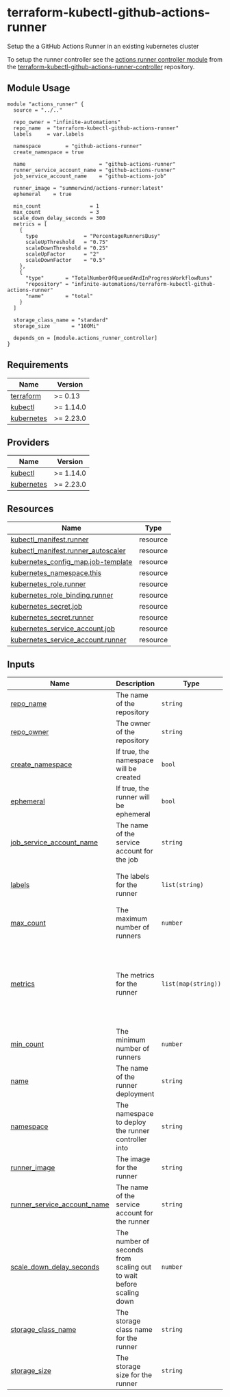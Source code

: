 # terraform-kubectl-github-actions-runner

Setup the a GitHub Actions Runner in an existing kubernetes cluster

To setup the runner controller see the [actions runner controller module](https://registry.terraform.io/modules/infinite-automations/github-actions-runner-controller/helm/latest) from the [terraform-kubectl-github-actions-runner-controller](https://github.com/infinite-automations/terraform-helm-github-actions-runner-controller) repository.

<!-- BEGIN_TF_DOCS -->


## Module Usage

```hcl
module "actions_runner" {
  source = "../.."

  repo_owner = "infinite-automations"
  repo_name  = "terraform-kubectl-github-actions-runner"
  labels     = var.labels

  namespace        = "github-actions-runner"
  create_namespace = true

  name                        = "github-actions-runner"
  runner_service_account_name = "github-actions-runner"
  job_service_account_name    = "github-actions-job"

  runner_image = "summerwind/actions-runner:latest"
  ephemeral    = true

  min_count                = 1
  max_count                = 3
  scale_down_delay_seconds = 300
  metrics = [
    {
      type               = "PercentageRunnersBusy"
      scaleUpThreshold   = "0.75"
      scaleDownThreshold = "0.25"
      scaleUpFactor      = "2"
      scaleDownFactor    = "0.5"
    },
    {
      "type"       = "TotalNumberOfQueuedAndInProgressWorkflowRuns"
      "repository" = "infinite-automations/terraform-kubectl-github-actions-runner"
      "name"       = "total"
    }
  ]

  storage_class_name = "standard"
  storage_size       = "100Mi"

  depends_on = [module.actions_runner_controller]
}
```

## Requirements

| Name | Version |
|------|---------|
| <a name="requirement_terraform"></a> [terraform](#requirement\_terraform) | >= 0.13 |
| <a name="requirement_kubectl"></a> [kubectl](#requirement\_kubectl) | >= 1.14.0 |
| <a name="requirement_kubernetes"></a> [kubernetes](#requirement\_kubernetes) | >= 2.23.0 |

## Providers

| Name | Version |
|------|---------|
| <a name="provider_kubectl"></a> [kubectl](#provider\_kubectl) | >= 1.14.0 |
| <a name="provider_kubernetes"></a> [kubernetes](#provider\_kubernetes) | >= 2.23.0 |

## Resources

| Name | Type |
|------|------|
| [kubectl_manifest.runner](https://registry.terraform.io/providers/gavinbunney/kubectl/latest/docs/resources/manifest) | resource |
| [kubectl_manifest.runner_autoscaler](https://registry.terraform.io/providers/gavinbunney/kubectl/latest/docs/resources/manifest) | resource |
| [kubernetes_config_map.job-template](https://registry.terraform.io/providers/hashicorp/kubernetes/latest/docs/resources/config_map) | resource |
| [kubernetes_namespace.this](https://registry.terraform.io/providers/hashicorp/kubernetes/latest/docs/resources/namespace) | resource |
| [kubernetes_role.runner](https://registry.terraform.io/providers/hashicorp/kubernetes/latest/docs/resources/role) | resource |
| [kubernetes_role_binding.runner](https://registry.terraform.io/providers/hashicorp/kubernetes/latest/docs/resources/role_binding) | resource |
| [kubernetes_secret.job](https://registry.terraform.io/providers/hashicorp/kubernetes/latest/docs/resources/secret) | resource |
| [kubernetes_secret.runner](https://registry.terraform.io/providers/hashicorp/kubernetes/latest/docs/resources/secret) | resource |
| [kubernetes_service_account.job](https://registry.terraform.io/providers/hashicorp/kubernetes/latest/docs/resources/service_account) | resource |
| [kubernetes_service_account.runner](https://registry.terraform.io/providers/hashicorp/kubernetes/latest/docs/resources/service_account) | resource |

## Inputs

| Name | Description | Type | Default | Required |
|------|-------------|------|---------|:--------:|
| <a name="input_repo_name"></a> [repo\_name](#input\_repo\_name) | The name of the repository | `string` | n/a | yes |
| <a name="input_repo_owner"></a> [repo\_owner](#input\_repo\_owner) | The owner of the repository | `string` | n/a | yes |
| <a name="input_create_namespace"></a> [create\_namespace](#input\_create\_namespace) | If true, the namespace will be created | `bool` | `true` | no |
| <a name="input_ephemeral"></a> [ephemeral](#input\_ephemeral) | If true, the runner will be ephemeral | `bool` | `true` | no |
| <a name="input_job_service_account_name"></a> [job\_service\_account\_name](#input\_job\_service\_account\_name) | The name of the service account for the job | `string` | `"github-actions-job"` | no |
| <a name="input_labels"></a> [labels](#input\_labels) | The labels for the runner | `list(string)` | <pre>[<br>  "k8s",<br>  "arc"<br>]</pre> | no |
| <a name="input_max_count"></a> [max\_count](#input\_max\_count) | The maximum number of runners | `number` | `3` | no |
| <a name="input_metrics"></a> [metrics](#input\_metrics) | The metrics for the runner | `list(map(string))` | <pre>[<br>  {<br>    "scaleDownFactor": "0.5",<br>    "scaleDownThreshold": "0.25",<br>    "scaleUpFactor": "2",<br>    "scaleUpThreshold": "0.75",<br>    "type": "PercentageRunnersBusy"<br>  }<br>]</pre> | no |
| <a name="input_min_count"></a> [min\_count](#input\_min\_count) | The minimum number of runners | `number` | `1` | no |
| <a name="input_name"></a> [name](#input\_name) | The name of the runner deployment | `string` | `"github-actions-runner"` | no |
| <a name="input_namespace"></a> [namespace](#input\_namespace) | The namespace to deploy the runner controller into | `string` | `"github-actions-runner"` | no |
| <a name="input_runner_image"></a> [runner\_image](#input\_runner\_image) | The image for the runner | `string` | `"summerwind/actions-runner:latest"` | no |
| <a name="input_runner_service_account_name"></a> [runner\_service\_account\_name](#input\_runner\_service\_account\_name) | The name of the service account for the runner | `string` | `"github-actions-runner"` | no |
| <a name="input_scale_down_delay_seconds"></a> [scale\_down\_delay\_seconds](#input\_scale\_down\_delay\_seconds) | The number of seconds from scaling out to wait before scaling down | `number` | `300` | no |
| <a name="input_storage_class_name"></a> [storage\_class\_name](#input\_storage\_class\_name) | The storage class name for the runner | `string` | `"default"` | no |
| <a name="input_storage_size"></a> [storage\_size](#input\_storage\_size) | The storage size for the runner | `string` | `"100Mi"` | no |



<!-- END_TF_DOCS -->